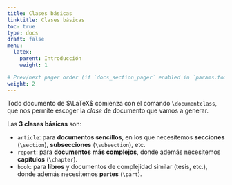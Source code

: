 ```yaml
---
title: Clases básicas
linktitle: Clases básicas
toc: true
type: docs
draft: false
menu:
  latex:
    parent: Introducción
    weight: 1

# Prev/next pager order (if `docs_section_pager` enabled in `params.toml`)
weight: 2
---
```


Todo documento de $\LaTeX$ comienza con el comando `\documentclass`, que nos permite escoger la _clase_ de documento que vamos a generar.

Las **3 clases básicas** son:

* `article`: para **documentos sencillos**, en los que necesitemos **secciones** (`\section`), **subsecciones** (`\subsection`), etc.
* `report`: para **documentos más complejos**, donde además necesitemos **capítulos** (`\chapter`).
* `book`: para **libros** y documentos de complejidad similar (tesis, etc.), donde además necesitemos **partes** (`\part`).